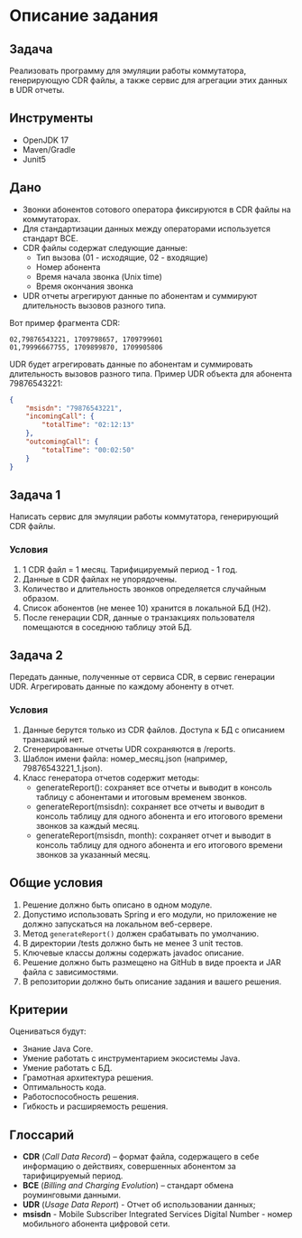 # Описание задания

## Задача

Реализовать программу для эмуляции работы коммутатора, генерирующую CDR файлы, а также сервис для агрегации этих данных в UDR отчеты.

## Инструменты

- OpenJDK 17
- Maven/Gradle
- Junit5

## Дано

- Звонки абонентов сотового оператора фиксируются в CDR файлы на коммутаторах.
- Для стандартизации данных между операторами используется стандарт BCE.
- CDR файлы содержат следующие данные:
  - Тип вызова (01 - исходящие, 02 - входящие)
  - Номер абонента
  - Время начала звонка (Unix time)
  - Время окончания звонка
- UDR отчеты агрегируют данные по абонентам и суммируют длительность вызовов разного типа.

Вот пример фрагмента CDR:

```
02,79876543221, 1709798657, 1709799601
01,79996667755, 1709899870, 1709905806
```

UDR будет агрегировать данные по абонентам и суммировать длительность вызовов разного типа. Пример UDR объекта для абонента 79876543221:

```json
{
    "msisdn": "79876543221",
    "incomingCall": {
        "totalTime": "02:12:13"
    },
    "outcomingCall": {
        "totalTime": "00:02:50"
    }
}
```

## Задача 1

Написать сервис для эмуляции работы коммутатора, генерирующий CDR файлы.

### Условия

1. 1 CDR файл = 1 месяц. Тарифицируемый период - 1 год.
2. Данные в CDR файлах не упорядочены.
3. Количество и длительность звонков определяется случайным образом.
4. Список абонентов (не менее 10) хранится в локальной БД (H2).
5. После генерации CDR, данные о транзакциях пользователя помещаются в соседнюю таблицу этой БД.

## Задача 2

Передать данные, полученные от сервиса CDR, в сервис генерации UDR. Агрегировать данные по каждому абоненту в отчет.

### Условия

1. Данные берутся только из CDR файлов. Доступа к БД с описанием транзакций нет.
2. Сгенерированные отчеты UDR сохраняются в /reports.
3. Шаблон имени файла: номер_месяц.json (например, 79876543221_1.json).
4. Класс генератора отчетов содержит методы:
   - generateReport(): сохраняет все отчеты и выводит в консоль таблицу с абонентами и итоговым временем звонков.
   - generateReport(msisdn): сохраняет все отчеты и выводит в консоль таблицу для одного абонента и его итогового времени звонков за каждый месяц.
   - generateReport(msisdn, month): сохраняет отчет и выводит в консоль таблицу для одного абонента и его итогового времени звонков за указанный месяц.

## Общие условия

1. Решение должно быть описано в одном модуле.
2. Допустимо использовать Spring и его модули, но приложение не должно запускаться на локальном веб-сервере.
3. Метод `generateReport()` должен срабатывать по умолчанию.
4. В директории /tests должно быть не менее 3 unit тестов.
5. Ключевые классы должны содержать javadoc описание.
6. Решение должно быть размещено на GitHub в виде проекта и JAR файла с зависимостями.
7. В репозитории должно быть описание задания и вашего решения.

## Критерии

Оцениваться будут:

- Знание Java Core.
- Умение работать с инструментарием экосистемы Java.
- Умение работать с БД.
- Грамотная архитектура решения.
- Оптимальность кода.
- Работоспособность решения.
- Гибкость и расширяемость решения.

## Глоссарий

- **CDR** (*Call Data Record*) – формат файла, содержащего в себе информацию о действиях, совершенных абонентом за тарифицируемый период.
- **BCE** (*Billing and Charging Evolution*) – стандарт обмена роуминговыми данными.
- **UDR** (*Usage Data Report*) - Отчет об использовании данных;
- **msisdn**  - Mobile Subscriber Integrated Services Digital Number - номер мобильного абонента цифровой сети.
